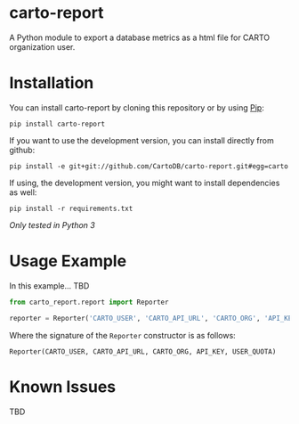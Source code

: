 carto-report
===========

A Python module to export a database metrics as a html file for CARTO organization user.

Installation
============

You can install carto-report by cloning this repository or by using
[Pip](http://pypi.python.org/pypi/pip):

    pip install carto-report

If you want to use the development version, you can install directly from github:

    pip install -e git+git://github.com/CartoDB/carto-report.git#egg=carto

If using, the development version, you might want to install dependencies as well:

    pip install -r requirements.txt

*Only tested in Python 3*

Usage Example
=============

In this example... TBD

```python
from carto_report.report import Reporter

reporter = Reporter('CARTO_USER', 'CARTO_API_URL', 'CARTO_ORG', 'API_KEY', USER_QUOTA)
```

Where the signature of the `Reporter` constructor is as follows:

```
Reporter(CARTO_USER, CARTO_API_URL, CARTO_ORG, API_KEY, USER_QUOTA)
```

Known Issues
============

TBD
